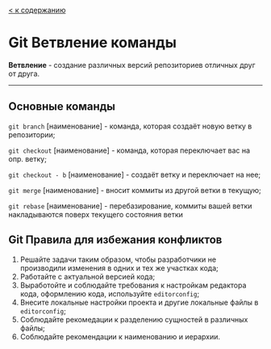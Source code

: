 [< к содержанию](./readme.md)

# Git Ветвление команды
**Ветвление** - создание различных версий репозиториев отличных друг от друга.

---
## Основные команды
`git branch` [наименование] - команда, которая создаёт новую ветку в репозитории;

`git checkout` [наименование] - команда, которая переключает вас на опр. ветку;

`git checkout - b` [наименование] - создаёт ветку и переключает на нее;

`git merge` [наименование] - вносит коммиты из другой ветки в текущую;

`git rebase` [наименование] - перебазирование, коммиты вашей ветки накладываются поверх текущего состояния ветки

## Git Правила для избежания конфликтов
1. Решайте задачи таким образом, чтобы разработчики не производили изменения в одних и тех же участках кода;
2. Работайте с актуальной версией кода;
3. Выработойте и соблюдайте требования к настройкам редактора кода, оформлению кода, используйте `editorconfig`;
4. Внесите локальные настройки проекта и другие локальные файлы в `editorconfig`;
5. Соблюдайте рекомедации к разделению сущностей в различных файлы;
6. Соблюдайте рекомендации к наименованию и иерархии. 
